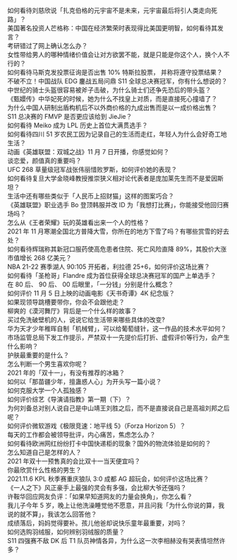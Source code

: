 如何看待刘慈欣说「扎克伯格的元宇宙不是未来，元宇宙最后将引人类走向死路」？  
美国著名投资人芒格称：中国在经济繁荣时表现得比美国更明智，如何看待其发言？  
考研错过了网上确认怎么办？  
女性带给男人的哪种情绪价值会让对方欲罢不能，就是只能是你这个人，换个人不行的？  
如何看待马斯克发投票征询是否出售 10% 特斯拉股票， 并称将遵守投票结果？  
不破不立！中国战队 EDG 鏖战五局问鼎 S11 全球总决赛冠军，你有什么想说的？  
中世纪的骑士头盔很容易被斧子击破，为什么骑士们还争先恐后的带头盔？  
《甄嬛传》中华妃死的时候，她为什么不找皇上对质，而是直接死心撞墙了？  
为什么中国人研制出盾构机后不以外商价格的九成出售而是以一成价格出售？  
S11 总决赛的 FMVP 是否更应该给到 JieJie？  
如何看待 Meiko 成为 LPL 历史上首位大满贯选手？  
如何看待四川 51 岁农民工因为记录自己的生活而走红，年轻人为什么会好奇工地生活？  
动画《英雄联盟：双城之战》11 月 7 日开播，你感觉如何？  
谈恋爱，颜值真的重要吗？  
UFC 268 草量级冠军战张伟丽惜败罗斯，如何评价她的表现？  
如何看待复旦大学金晓峰教授推崇狭义相对论代表者是庞加莱先生而不是爱因斯坦？  
生活中还有哪些类似于「人民币上招财猫」这样的图案巧合？  
《英雄联盟》职业选手 Bo 登顶韩服并改 ID 为「我想打比赛」，你能接受他回归赛场吗？  
怎么从《王者荣耀》玩的英雄看出来一个人的性格？  
2021 年 11 月寒潮全国北方普降大雪，你所在的地方下雪了吗？有哪些赏雪的好去处？  
如何看待辉瑞称其新冠口服药使高危患者住院、死亡风险直降 89%，其股价大涨市值增长 268 亿美元？  
NBA 21-22 赛季湖人 90:105 开拓者，利拉德 25+6，如何评价这场比赛？  
如何看待「圣枪哥」Flandre 成为首位获得全球总决赛冠军的国产上单选手？  
在 80  后、 90 后、 00 后眼里，「一分钱」分别是什么概念？  
如何评价 11 月 5 日上映的动画电影《天书奇谭》4K 纪念版？  
如果现领导跳槽要带你，你会不会跟他走？  
柳爽的《漠河舞厅》背后是一个什么样的故事？  
买过免洗破壁机的人，说说它给生活带来哪些具体的改变?  
华为天才少年稚晖自制「机械臂」，可以给葡萄缝针，这一作品的技术水平如何？  
市场监管总局下发工作提示，严禁双十一先提价后打折、虚假评价等行为，会产生什么影响？  
护肤最重要的是什么？  
怎么判断一个男生喜欢你呢？  
2021 年的「双十一」，有没有推荐的冰箱？  
如何以「那苗疆少年，擅蛊惑人心」为开头写一篇小说？  
如何克服大学一个人孤独感？  
如何评价综艺《导演请指教》第一期（下）？  
为何刘备总对别人说自己是中山靖王刘胜之后，而不是直接说自己是高祖刘邦之后呢？  
如何评价微软游戏《极限竞速：地平线 5》（Forza Horizon 5）？  
每天的工作都会被领导批评，内心痛苦，焦虑怎么办？  
如何看待欧洲网红纷纷打卡中国快递柜的现象？国外的物流体验是如何的？  
怎么知道自己是怎样的人？  
2021 年双十一预售真的会比双十一当天便宜吗？  
你最欣赏什么性格的男生？  
2021.11.6 KPL 秋季赛重庆狼队 3:0 成都 AG 超玩会，如何评价这场比赛？  
《一人之下》风正豪手上最强的灵会有多强，会比柳大爷还强吗？  
许鞍华回应网友负评：「如果早知道网友的力量会换角」，你怎么看？  
我儿子今年 5 岁，晚上让他洗澡睡觉他不愿意，并且问我「为什么你说的算，我说的就不算」，我该怎么回答他？  
成绩落后，妈妈觉得要补。孩儿他爸却说快乐童年最重要，对吗？  
如何选购羽绒服，如何辨别羽绒服的质量？  
S11 四强赛不敌 DK 后 T1 队员神情各异，为什么这一次李相赫没有哭表情坦然许多？  
